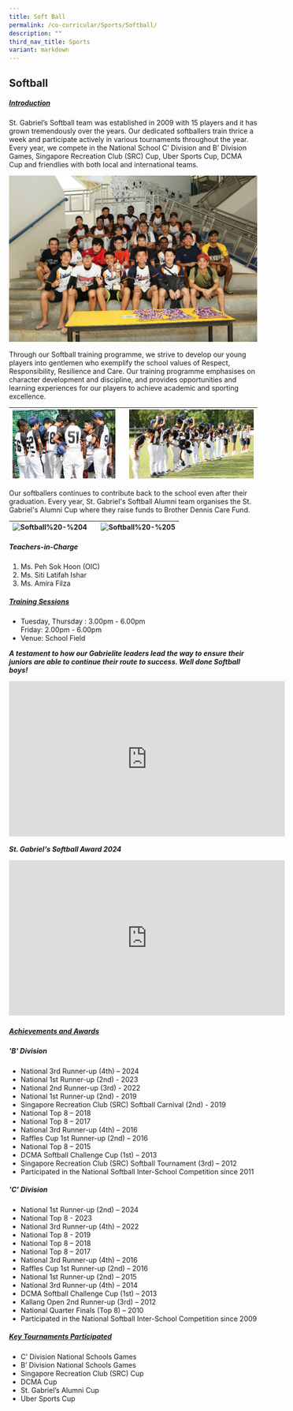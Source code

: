 ```yaml
---
title: Soft Ball
permalink: /co-curricular/Sports/Softball/
description: ""
third_nav_title: Sports
variant: markdown
---
```

## Softball 

##### <u>Introduction</u>
St. Gabriel’s Softball team was established in 2009 with 15 players and it has grown tremendously over the years. Our dedicated softballers train thrice a week and participate actively in various tournaments throughout the year. Every year, we compete in the National School C’ Division and B’ Division Games, Singapore Recreation Club (SRC) Cup, Uber Sports Cup, DCMA Cup and friendlies with both local and international teams.

![](/images/CCA/Sports%20&amp;%20Games/Softball/Softball%20-%201.jpeg)

Through our Softball training programme, we strive to develop our young players into gentlemen who exemplify the school values of Respect, Responsibility, Resilience and Care. Our training programme emphasises on character development and discipline, and provides opportunities and learning experiences for our players to achieve academic and sporting excellence.

<table class="tg">
  <thead>
    <tr>
      <th class="tg-tlx9"><img style="width:100%" src="/images/CCA/Sports%20&amp;%20Games/Softball/Softball%20-%202.jpeg" alt="Softball%20-%202"></th>
      <th class="tg-tlx9"></th>
      <th class="tg-tlx9"><img class="tg-tlx9" alt=""><img style="width:100%" src="/images/CCA/Sports%20&amp;%20Games/Softball/Softball%20-%203.jpeg" alt="Softball%20-%203"></th>
    </tr>
  </thead>
</table>
		 
Our softballers continues to contribute back to the school even after their graduation. Every year, St. Gabriel's Softball Alumni team organises the St. Gabriel's Alumni Cup where they raise funds to Brother Dennis Care Fund.

<table class="tg">
  <thead>
    <tr>
      <th class="tg-tlx9"><img style="width:89%" src="/images/CCA/Sports%20&amp;%20Games/Softball/Softball%20-%204.jpeg" alt="Softball%20-%204"></th>
      <th class="tg-tlx9"></th>
      <th class="tg-tlx9"><img class="tg-tlx9" alt=""><img style="width:100%" src="/images/CCA/Sports%20&amp;%20Games/Softball/Softball%20-%205.jpeg" alt="Softball%20-%205"></th>
    </tr>
  </thead>
</table>
		 
##### Teachers-in-Charge<br>
1. Ms. Peh Sok Hoon (OIC)<br>
2. Ms. Siti Latifah Ishar<br>
3. Ms. Amira Filza

##### <u>Training Sessions</u>

*   Tuesday, Thursday : 3.00pm - 6.00pm
<br>Friday: 2.00pm - 6.00pm
*   Venue: School Field

***A testament to how our Gabrielite leaders lead the way to ensure their juniors are able to continue their route to success. Well done Softball boys!***

<iframe allowfullscreen="" allow="accelerometer; autoplay; clipboard-write; encrypted-media; gyroscope; picture-in-picture; web-share" frameborder="0" title="YouTube video player" src="https://www.youtube.com/embed/YuUYwba4FqE?si=CmfB1AuEOws2xBGR" height="315" width="560"></iframe>

<br>

***St. Gabriel's Softball Award 2024***
<iframe allowfullscreen="" allow="accelerometer; autoplay; clipboard-write; encrypted-media; gyroscope; picture-in-picture; web-share" frameborder="0" title="YouTube video player" src="https://www.youtube.com/embed/5zXvcCJOyvo?si=eLgNdS8yoyb8TLFn" height="315" width="560"></iframe>

##### <u>Achievements and Awards</u><br>

##### 'B' Division
*  National 3rd Runner-up (4th) – 2024
*   National 1st Runner-up (2nd) - 2023
*   National 2nd Runner-up (3rd) - 2022
*   National 1st Runner-up (2nd) - 2019
*   Singapore Recreation Club (SRC) Softball Carnival (2nd) - 2019     
*   National Top 8 – 2018
*   National Top 8 – 2017
*   National 3rd Runner-up (4th) – 2016
*   Raffles Cup 1st Runner-up (2nd) – 2016
*   National Top 8 – 2015
*   DCMA Softball Challenge Cup (1st) – 2013
*   Singapore Recreation Club (SRC) Softball Tournament (3rd) – 2012
*   Participated in the National Softball Inter-School Competition since 2011


##### 'C' Division

*   National 1st Runner-up (2nd) – 2024
*   National Top 8 - 2023
*   National 3rd Runner-up (4th) – 2022
*   National Top 8 - 2019
*   National Top 8 – 2018
*   National Top 8 – 2017
*   National 3rd Runner-up (4th) – 2016
*   Raffles Cup 1st Runner-up (2nd) – 2016
*   National 1st Runner-up (2nd) – 2015
*   National 3rd Runner-up (4th) – 2014
*   DCMA Softball Challenge Cup (1st) – 2013
*   Kallang Open 2nd Runner-up (3rd) – 2012
*   National Quarter Finals (Top 8) – 2010
*   Participated in the National Softball Inter-School Competition since 2009


##### <u>Key Tournaments Participated</u><br>
*   C’ Division National Schools Games<br>
*   B’ Division National Schools Games<br>
*   Singapore Recreation Club (SRC) Cup  
*   DCMA Cup  
*   St. Gabriel’s Alumni Cup  
*   Uber Sports Cup